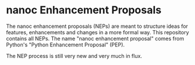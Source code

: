 nanoc Enhancement Proposals
===========================

The nanoc enhancement proposals (NEPs) are meant to structure ideas for features, enhancements and changes in a more formal way. This repository contains all NEPs. The name "nanoc enhancement proposal" comes from Python's "Python Enhancement Proposal" (PEP).

The NEP process is still very new and very much in flux.
